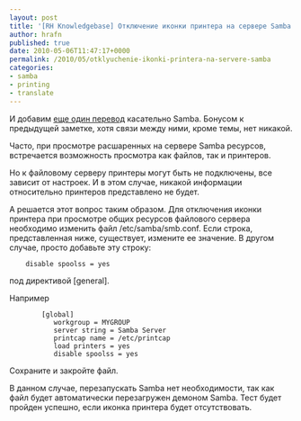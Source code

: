 ```yaml
---
layout: post
title: '[RH Knowledgebase] Отключение иконки принтера на сервере Samba'
author: hrafn
published: true
date: 2010-05-06T11:47:17+0000
permalink: /2010/05/otklyuchenie-ikonki-printera-na-servere-samba
categories:
- samba
- printing
- translate
---
```


И добавим [еще один перевод](http://kbase.redhat.com/faq/docs/DOC-4813)
касательно Samba. Бонусом к предыдущей заметке, хотя связи между ними, кроме
темы, нет никакой.

<!--more-->

Часто, при просмотре расшаренных на сервере Samba ресурсов, встречается
возможность просмотра как файлов, так и принтеров.

Но к файловому серверу принтеры могут быть не подключены, все зависит от
настроек. И в этом случае, никакой информации относительно принтеров
представлено не будет.

А решается этот вопрос таким образом. Для отключения иконки принтера при
просмотре общих ресурсов файлового сервера необходимо изменить файл
/etc/samba/smb.conf. Если строка, представленная ниже, существует, измените ее
значение. В другом случае, просто добавьте эту строку:

		disable spoolss = yes

под директивой [general].

Например

		    [global]
		       workgroup = MYGROUP
		       server string = Samba Server
		       printcap name = /etc/printcap
		       load printers = yes
		       disable spoolss = yes

Сохраните и закройте файл.

В данном случае, перезапускать Samba нет необходимости, так как файл будет
автоматически перезагружен демоном Samba. Тест будет пройден успешно, если
иконка принтера будет отсутствовать.

